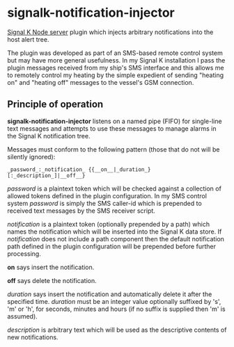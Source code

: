 # signalk-notification-injector

[Signal K Node server](https://github.com/SignalK/signalk-server-node)
plugin which injects arbitrary notifications into the host alert tree.

The plugin was developed as part of an SMS-based remote control system but may
have more general usefulness.  In my Signal K installation I pass the plugin
messages received from my ship's SMS interface and this allows me to remotely
control my heating by the simple expedient of sending "heating on" and
"heating off" messages to the vessel's GSM connection.

## Principle of operation

__signalk-notification-injector__ listens on a named pipe (FIFO) for
single-line text messages and attempts to use these messages to manage alarms
in the Signal K notification tree.

Messages must conform to the following pattern (those that do not will be
silently ignored):

```
_password_:_notification_ {{__on__|_duration_}[:_description_]|__off__}
```

_password_ is a plaintext token which will be checked against a collection of
allowed tokens defined in the plugin configuration.  In my SMS control system
_password_ is simply the SMS caller-id which is prepended to received text
messages by the SMS receiver script.

_notification_ is a plaintext token (optionally prepended by a path) which
names the notification which will be inserted into the Signal K data store.
If _notification_ does not include a path component then the default
notification path defined in the plugin configuration will be prepended
before further processing.

__on__ says insert the notification.

__off__ says delete the notification.

_duration_ says insert the notification and automatically delete it after
the specified time.  _duration_ must be an integer value optionally suffixed
by 's', 'm' or 'h', for seconds, minutes and hours (if no suffix is supplied
then 'm' is assumed).

_description_ is arbitrary text which will be used as the descriptive contents
of new notifications.
